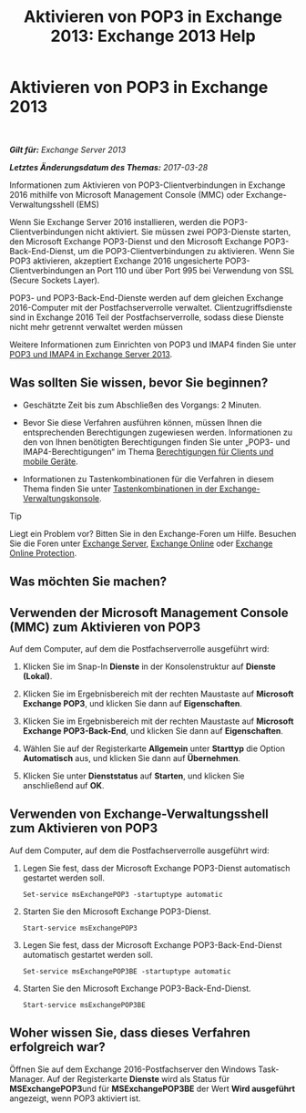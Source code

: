 ﻿---
title: 'Aktivieren von POP3 in Exchange 2013: Exchange 2013 Help'
TOCTitle: Aktivieren von POP3
ms:assetid: e226a5f1-429d-4046-b925-da6cc151709e
ms:mtpsurl: https://technet.microsoft.com/de-de/library/Bb124934(v=EXCHG.150)
ms:contentKeyID: 50476933
ms.date: 04/24/2018
mtps_version: v=EXCHG.150
ms.translationtype: HT
---

# Aktivieren von POP3 in Exchange 2013

 

_**Gilt für:** Exchange Server 2013_

_**Letztes Änderungsdatum des Themas:** 2017-03-28_

Informationen zum Aktivieren von POP3-Clientverbindungen in Exchange 2016 mithilfe von Microsoft Management Console (MMC) oder Exchange-Verwaltungsshell (EMS)

Wenn Sie Exchange Server 2016 installieren, werden die POP3-Clientverbindungen nicht aktiviert. Sie müssen zwei POP3-Dienste starten, den Microsoft Exchange POP3-Dienst und den Microsoft Exchange POP3-Back-End-Dienst, um die POP3-Clientverbindungen zu aktivieren. Wenn Sie POP3 aktivieren, akzeptiert Exchange 2016 ungesicherte POP3-Clientverbindungen an Port 110 und über Port 995 bei Verwendung von SSL (Secure Sockets Layer).

POP3- und POP3-Back-End-Dienste werden auf dem gleichen Exchange 2016-Computer mit der Postfachserverrolle verwaltet. Clientzugriffsdienste sind in Exchange 2016 Teil der Postfachserverrolle, sodass diese Dienste nicht mehr getrennt verwaltet werden müssen

Weitere Informationen zum Einrichten von POP3 und IMAP4 finden Sie unter [POP3 und IMAP4 in Exchange Server 2013](pop3-and-imap4-in-exchange-server-2013-exchange-2013-help.md).

## Was sollten Sie wissen, bevor Sie beginnen?

  - Geschätzte Zeit bis zum Abschließen des Vorgangs: 2 Minuten.

  - Bevor Sie diese Verfahren ausführen können, müssen Ihnen die entsprechenden Berechtigungen zugewiesen werden. Informationen zu den von Ihnen benötigten Berechtigungen finden Sie unter „POP3- und IMAP4-Berechtigungen“ im Thema [Berechtigungen für Clients und mobile Geräte](clients-and-mobile-devices-permissions-exchange-2013-help.md).

  - Informationen zu Tastenkombinationen für die Verfahren in diesem Thema finden Sie unter [Tastenkombinationen in der Exchange-Verwaltungskonsole](keyboard-shortcuts-in-the-exchange-admin-center-exchange-online-protection-help.md).


> [!TIP]
> Liegt ein Problem vor? Bitten Sie in den Exchange-Foren um Hilfe. Besuchen Sie die Foren unter <A href="https://go.microsoft.com/fwlink/p/?linkid=60612">Exchange Server</A>, <A href="https://go.microsoft.com/fwlink/p/?linkid=267542">Exchange Online</A> oder <A href="https://go.microsoft.com/fwlink/p/?linkid=285351">Exchange Online Protection</A>.



## Was möchten Sie machen?

## Verwenden der Microsoft Management Console (MMC) zum Aktivieren von POP3

Auf dem Computer, auf dem die Postfachserverrolle ausgeführt wird:

1.  Klicken Sie im Snap-In **Dienste** in der Konsolenstruktur auf **Dienste (Lokal)**.

2.  Klicken Sie im Ergebnisbereich mit der rechten Maustaste auf **Microsoft Exchange POP3**, und klicken Sie dann auf **Eigenschaften**.

3.  Klicken Sie im Ergebnisbereich mit der rechten Maustaste auf **Microsoft Exchange POP3-Back-End**, und klicken Sie dann auf **Eigenschaften**.

4.  Wählen Sie auf der Registerkarte **Allgemein** unter **Starttyp** die Option **Automatisch** aus, und klicken Sie dann auf **Übernehmen**.

5.  Klicken Sie unter **Dienststatus** auf **Starten**, und klicken Sie anschließend auf **OK**.

## Verwenden von Exchange-Verwaltungsshell zum Aktivieren von POP3

Auf dem Computer, auf dem die Postfachserverrolle ausgeführt wird:

1.  Legen Sie fest, dass der Microsoft Exchange POP3-Dienst automatisch gestartet werden soll.
    
        Set-service msExchangePOP3 -startuptype automatic

2.  Starten Sie den Microsoft Exchange POP3-Dienst.
    
        Start-service msExchangePOP3

3.  Legen Sie fest, dass der Microsoft Exchange POP3-Back-End-Dienst automatisch gestartet werden soll.
    
        Set-service msExchangePOP3BE -startuptype automatic

4.  Starten Sie den Microsoft Exchange POP3-Back-End-Dienst.
    
        Start-service msExchangePOP3BE

## Woher wissen Sie, dass dieses Verfahren erfolgreich war?

Öffnen Sie auf dem Exchange 2016-Postfachserver den Windows Task-Manager. Auf der Registerkarte **Dienste** wird als Status für **MSExchangePOP3**und für **MSExchangePOP3BE** der Wert **Wird ausgeführt** angezeigt, wenn POP3 aktiviert ist.

